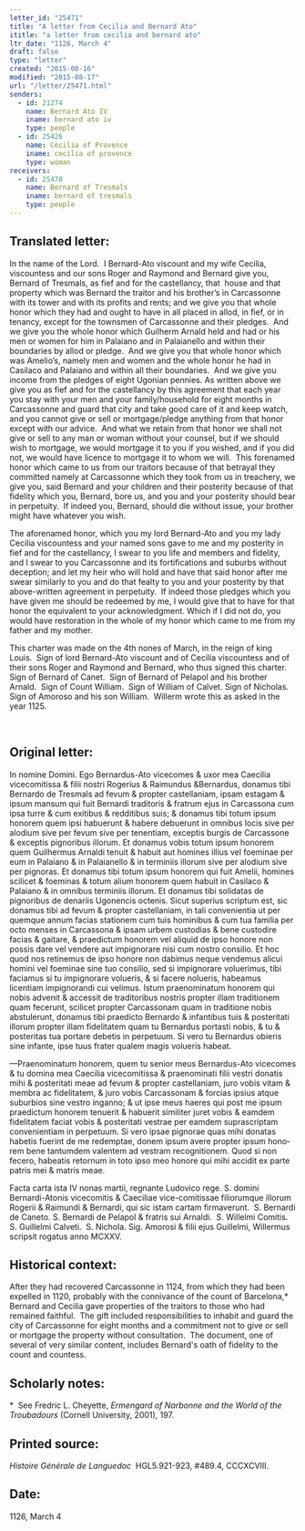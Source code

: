 ```yaml
---
letter_id: "25471"
title: "A letter from Cecilia and Bernard Ato"
ititle: "a letter from cecilia and bernard ato"
ltr_date: "1126, March 4"
draft: false
type: "letter"
created: "2015-08-16"
modified: "2015-08-17"
url: "/letter/25471.html"
senders:
  - id: 21274
    name: Bernard Ato IV
    iname: bernard ato iv
    type: people
  - id: 25426
    name: Cecilia of Provence
    iname: cecilia of provence
    type: woman
receivers:
  - id: 25470
    name: Bernard of Tresmals
    iname: bernard of tresmals
    type: people
---
```

<h2> Translated letter:</h2><p>In the name of the Lord.&nbsp; I Bernard-Ato viscount and my wife Cecilia, viscountess and our sons Roger and Raymond and Bernard give you, Bernard of Tresmals, as fief and for the castellancy, that&nbsp; house and that property which was Bernard the traitor and his brother’s in Carcassonne with its tower and with its profits and rents; and we give you that whole honor which they had and ought to have in all placed in allod, in fief, or in tenancy, except for the townsmen of Carcassonne and their pledges.&nbsp; And we give you the whole honor which Guilherm Arnald held and had or his men or women for him in Palaiano and in Palaianello and within their boundaries by allod or pledge.&nbsp; And we give you that whole honor which was Amelio’s, namely men and women and the whole honor he had in Casilaco and Palaiano and within all their boundaries.&nbsp; And we give you income from the pledges of eight Ugonian pennies. As written above we give you as fief and for the castellancy by this agreement that each year you stay with your men and your family/household for eight months in Carcassonne and guard that city and take good care of it and keep watch, and you cannot give or sell or mortgage/pledge anything from that honor except with our advice.&nbsp; And what we retain from that honor we shall not give or sell to any man or woman without your counsel, but if we should wish to mortgage, we would mortgage it to you if you wished, and if you did not, we would have licence to mortgage it to whom we will.&nbsp; This forenamed honor which came to us from our traitors because of that betrayal they committed namely at Carcassonne which they took from us in treachery, we give you, said Bernard and your children and their posterity because of that fidelity which you, Bernard, bore us, and you and your posterity should bear in perpetuity.&nbsp; If indeed you, Bernard, should die without issue, your brother might have whatever you wish.&nbsp;</p><p>The aforenamed honor, which you my lord Bernard-Ato and you my lady Cecilia viscountess and your named sons gave to me and my posterity in fief and for the castellancy, I swear to you life and members and fidelity, and I swear to you Carcassonne and its fortifications and suburbs without deception; and let my heir who will hold and have that said honor after me swear similarly to you and do that fealty to you and your posterity by that above-written agreement in perpetuity.&nbsp; If indeed those pledges which you have given me should be redeemed by me, I would give that to have for that honor the equivalent to your acknowledgment. Which if I did not do, you would have restoration in the whole of my honor which came to me from my father and my mother.</p><p>This charter was made on the 4th nones of March, in the reign of king Louis.&nbsp; Sign of lord Bernard-Ato viscount and of Cecilia viscountess and of their sons Roger and Raymond and Bernard, who thus signed this charter.&nbsp; Sign of Bernard of Canet.&nbsp; Sign of Bernard of Pelapol and his brother Arnald.&nbsp; Sign of Count William.&nbsp; Sign of William of Calvet. Sign of Nicholas.&nbsp; Sign of Amoroso and his son William.&nbsp; Willerm wrote this as asked in the year 1125.</p><p>&nbsp;</p><h2 class="mt-4"> Original letter:</h2><p>In nomine Domini. Ego Bernardus-Ato vicecomes &amp; uxor mea Caecilia vicecomitissa &amp; filii nostri Rogerius &amp; Raimundus &amp;Bernardus, donamus tibi Ber­nardo de Tresmals ad fevum &amp; propter castellaniam, ipsam estagam &amp; ipsum mansum qui fuit Bernardi traditoris &amp; fratrum ejus in Carcassona cum ipsa turre &amp; cum exitibus &amp; redditibus suis; &amp; do­namus tibi totum ipsum honorem quem ipsi habuerunt &amp; habere debuerunt in omnibus locis sive per alodium sive per fevum sive per tenentiam, exceptis burgis de Carcassone &amp; exceptis pignoribus illorum. Et donamus vobis totum ipsum honorem quem Guilhermus Arnaldi tenuit &amp; habuit aut homines illius vel foeminae per eum in Palaiano &amp; in Palaianello &amp; in terminiis illorum sive per alodium sive per pignoras. Et donamus tibi totum ipsum honorem qui fuit Amelii, homines scilicet &amp; foeminas &amp; totum alium hono­rem quem habuit in Casilaco &amp; Palaiano &amp; in omnibus terminiis illorum. Et donamus tibi solidatas de pignoribus de denariis Ugonencis octenis. Sicut superius scriptum est, sic donamus tibi ad fevum &amp; propter castellaniam, in tali convenientia ut per quemque annum facias stationem cum tuis hominibus &amp; cum tua familia per octo menses in Carcassona &amp; ipsam urbem custodias &amp; bene custodire facias &amp; gaitare, &amp; praedictum honorem vel aliquid de ipso honore non possis dare vel vendere aut impignorare nisi cum nostro consilio. Et hoc quod nos retinemus de ipso honore non dabimus neque vendemus alicui homini vel foeminae sine tuo consilio, sed si impignorare voluerimus, tibi faciamus si tu impignorare volueris, &amp; si facere nolueris, habeamus licentiam impignorandi cui velimus. Istum praenominatum honorem qui nobis advenit &amp; accessit de traditoribus nostris propter illam traditionem quam fecerunt, scilicet propter Carcassonam quam in traditione nobis abstulerunt, donamus tibi praedicto Bernardo &amp; infantibus tuis &amp; posteritati illorum propter illam fidelitatem quam tu Bernardus portasti nobis, &amp; tu &amp; posteritas tua portare debetis in perpetuum. Si vero tu Bernardus obieris sine infante, ipse tuus frater qualem magis volueris habeat.</p><p>—Praenominatum ho­norem, quem tu senior meus Bernardus-Ato vicecomes &amp; tu domina mea Caecilia vicecomitissa &amp; praenominati filii vestri donatis mihi &amp; posteritati meae ad fe­vum &amp; propter castellaniam, juro vobis vitam &amp; membra ac fidelitatem, &amp; juro vobis Carcassonam &amp; forcias ipsius atque suburbios sine vestro inganno; &amp; ut ipse meus haeres qui post me ipsum praedic­tum honorem tenuerit &amp; habuerit simi­liter juret vobis &amp; eamdem fidelitatem faciat vobis &amp; posteritati vestrae per eam­dem suprascriptam convenientiam in per­petuum. Si vero ipsae pignorae quas mihi donatas habetis fuerint de me redemptae, donem ipsum avere propter ipsum hono­rem bene tantumdem valentem ad vestram recognitionem. Quod si non fecero, habeatis retornum in toto ipso meo honore qui mihi accidit ex parte patris mei &amp; matris meae.</p><p>Facta carta ista IV nonas martii, regnante Ludovico rege. S. domini Bernardi-Atonis vicecomitis &amp; Caeciliae vice-comitissae filiorumque illorum Rogerii &amp; Raimundi &amp; Bernardi, qui sic istam cartam firmaverunt.&nbsp; S. Bernardi de Caneto. S. Bernardi de Pelapol &amp; fratris sui Arnaldi.&nbsp; S. Willelmi Comitis.&nbsp; S. Guillelmi Calveti.&nbsp; S. Nichola. Sig. Amorosi &amp; filii ejus Guillelmi, Willermus scripsit rogatus anno MCXXV.</p><h2 class="mt-4"> Historical context:</h2><p>After they had recovered Carcassonne in 1124, from which they had been expelled in 1120, probably with the connivance of the count of Barcelona,* Bernard and Cecilia gave properties of the traitors to those who had remained faithful. &nbsp;The gift included responsibilities to inhabit and guard the city of Carcassonne for eight months and a commitment not to give or sell or mortgage the property without consultation. &nbsp;The document, one of several of very similar content, includes Bernard's oath of fidelity to the count and countess. &nbsp;</p><h2 class="mt-4"> Scholarly notes:</h2><p>* &nbsp;See Fredric L. Cheyette, <em>Ermengard of Narbonne and the World of the Troubadours</em> (Cornell University, 2001), 197.</p><h2 class="mt-4"> Printed source:</h2><p><i>Histoire Générale de Languedoc</i>&nbsp; HGL5.921-923, #489.4, CCCXCVIII.</p><h2 class="mt-4"> Date:</h2>1126, March 4